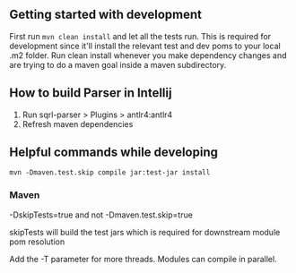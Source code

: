 ## Getting started with development
First run `mvn clean install` and let all the tests run. This is
required for development since it'll install the relevant test
and dev poms to your local .m2 folder. Run clean install whenever
you make dependency changes and are trying to do a maven goal inside
a maven subdirectory.

## How to build Parser in Intellij

1. Run sqrl-parser > Plugins > antlr4:antlr4
2. Refresh maven dependencies

## Helpful commands while developing

`mvn -Dmaven.test.skip compile jar:test-jar install`

### Maven
-DskipTests=true and not -Dmaven.test.skip=true

skipTests will build the test jars which is required for downstream module pom resolution

Add the -T parameter for more threads. Modules can compile in parallel.